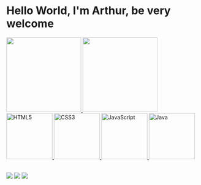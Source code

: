# Hello World, I'm Arthur, be very welcome

<table>
  <a href="https://github.com/artnov00">
  <img height="195em" src="https://github-readme-stats.vercel.app/api?username=artnov00&show_icons=true&theme=tokyonight&include_all_commits=true&count_private=true"/>
  <img height="195em" src="https://github-readme-stats.vercel.app/api/top-langs/?username=artnov00&layout=compact&langs_count=6&theme=tokyonight"/>
  <img src="https://img.icons8.com/color/2x/html-5.png" width="120" alt="HTML5">
  <img src="https://img.icons8.com/color/2x/css3.png" width="120" alt="CSS3">
  <img src="https://static.vecteezy.com/system/resources/previews/027/127/560/non_2x/javascript-logo-javascript-icon-transparent-free-png.png" width="120" alt="JavaScript">
  <img src="https://img.icons8.com/?size=100&id=5OD485koNIrb&format=png&color=000000" width="120" alt="Java">
</table>

<div> 
  <a href="https://www.instagram.com/_nov4ss/" target="_blank"><img src="https://img.shields.io/badge/-Instagram-%23E4405F?style=for-the-badge&logo=instagram&logoColor=white" target="_blank"></a>
  <a href = "mailto: n.arthurnds@gmail.com"><img src="https://img.shields.io/badge/-Gmail-%23333?style=for-the-badge&logo=gmail&logoColor=white" target="_blank"></a>
  <a href="https://www.linkedin.com/in/arthur-novais-751128297/" target="_blank"><img src="https://img.shields.io/badge/-LinkedIn-%230077B5?style=for-the-badge&logo=linkedin&logoColor=white" target="_blank"></a> 
</div>
